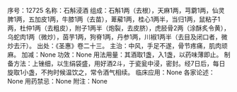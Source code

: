序号：12725
名称：石斛浸酒
组成：石斛1两（去根），天麻1两，芎藭1两，仙灵脾1两，五加皮1两，牛膝1两（去苗），萆薢1两，桂心1两半，当归1两，鼠粘子1两，杜仲1两（去粗皮），附子1两半（炮裂，去皮脐），虎胫骨2两（涂酥炙令黄），乌蛇肉1两（微炒），茵芋1两，狗脊1两，丹参1两，川椒1两半（去目及闭口者，微炒去汗）。
出处：《圣惠》卷二十三。
主治：中风，手足不遂，骨节疼痛，肌肉顽麻。
加减：None
功效：None
用法用量：其酒取1盏，入1盏，以药味薄即止。
制备方法：上锉细，以生绢袋盛，用好酒2斗，于瓷瓮中浸，密封。经7日后，每日旋取1小盏，不拘时候温饮之，常令酒气相续。
临床应用：None
各家论述：None
用药禁忌：None
附注：None
